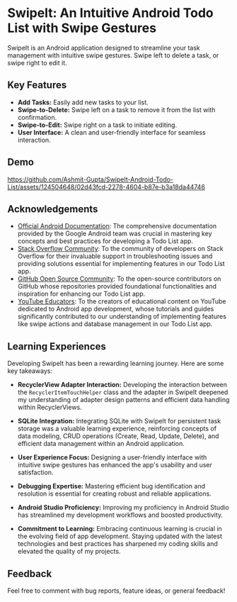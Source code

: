 # SwipeIt: An Intuitive Android Todo List with Swipe Gestures

SwipeIt is an Android application designed to streamline your task management with intuitive swipe gestures. Swipe left to delete a task, or swipe right to edit it.

## Key Features

- **Add Tasks:** Easily add new tasks to your list.
- **Swipe-to-Delete:** Swipe left on a task to remove it from the list with confirmation.
- **Swipe-to-Edit:** Swipe right on a task to initiate editing.
- **User Interface:** A clean and user-friendly interface for seamless interaction.

## Demo

https://github.com/Ashmit-Gupta/SwipeIt-Android-Todo-List/assets/124504648/02d43fcd-2278-4604-b87e-b3a18da44746

## Acknowledgements

- [Official Android Documentation](https://developer.android.com/docs): The comprehensive documentation provided by the Google Android team was crucial in mastering key concepts and best practices for developing a Todo List app.
- [Stack Overflow Community](https://stackoverflow.com/): To the community of developers on Stack Overflow for their invaluable support in troubleshooting issues and providing solutions essential for implementing features in our Todo List app.
- [GitHub Open Source Community](https://github.com/): To the open-source contributors on GitHub whose repositories provided foundational functionalities and inspiration for enhancing our Todo List app.
- [YouTube Educators](https://www.youtube.com/): To the creators of educational content on YouTube dedicated to Android app development, whose tutorials and guides significantly contributed to our understanding of implementing features like swipe actions and database management in our Todo List app.

## Learning Experiences

Developing SwipeIt has been a rewarding learning journey. Here are some key takeaways:

- **RecyclerView Adapter Interaction:** Developing the interaction between the `RecyclerItemTouchHelper` class and the adapter in SwipeIt deepened my understanding of adapter design patterns and efficient data handling within RecyclerViews.

- **SQLite Integration:** Integrating SQLite with SwipeIt for persistent task storage was a valuable learning experience, reinforcing concepts of data modeling, CRUD operations (Create, Read, Update, Delete), and efficient data management within an Android application.


- **User Experience Focus:** Designing a user-friendly interface with intuitive swipe gestures has enhanced the app's usability and user satisfaction.
  
- **Debugging Expertise:** Mastering efficient bug identification and resolution is essential for creating robust and reliable applications.
  
- **Android Studio Proficiency:** Improving my proficiency in Android Studio has streamlined my development workflows and boosted productivity.
  
- **Commitment to Learning:** Embracing continuous learning is crucial in the evolving field of app development. Staying updated with the latest technologies and best practices has sharpened my coding skills and elevated the quality of my projects.

## Feedback

Feel free to comment with bug reports, feature ideas, or general feedback!

